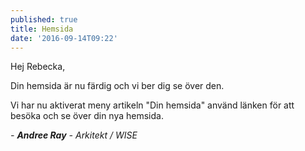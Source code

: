 ```yaml
---
published: true
title: Hemsida
date: '2016-09-14T09:22'
---
```

Hej Rebecka,

Din hemsida är nu färdig och vi ber dig se över den.

Vi har nu aktiverat meny artikeln "Din hemsida" använd länken för att besöka och se över din nya hemsida.

*- **Andree Ray** - Arkitekt / WISE*
